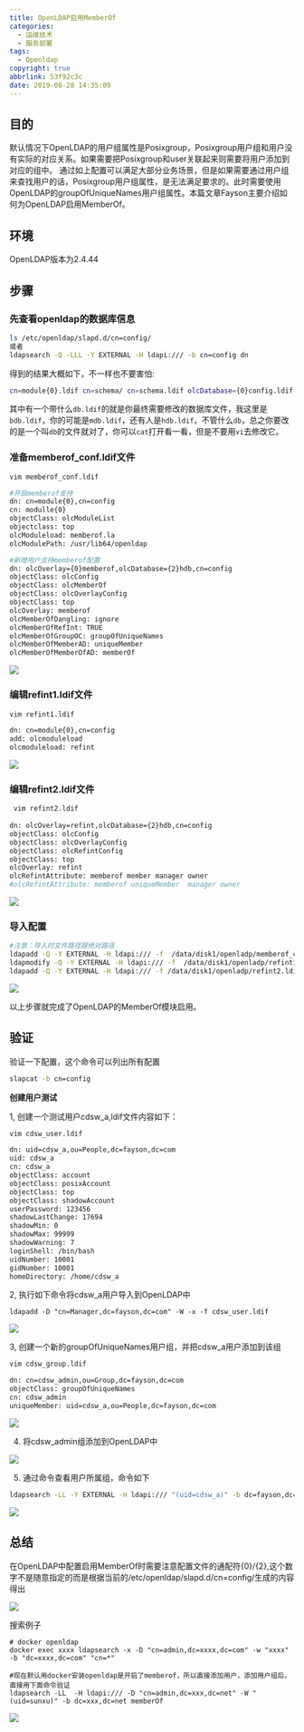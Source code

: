```yaml
---
title: OpenLDAP启用MemberOf
categories:
  - 运维技术
  - 服务部署
tags:
  - Openldap
copyright: true
abbrlink: 53f92c3c
date: 2019-08-28 14:35:09
---
```


## 目的

默认情况下OpenLDAP的用户组属性是Posixgroup，Posixgroup用户组和用户没有实际的对应关系。如果需要把Posixgroup和user关联起来则需要将用户添加到对应的组中。 通过如上配置可以满足大部分业务场景，但是如果需要通过用户组来查找用户的话，Posixgroup用户组属性，是无法满足要求的。此时需要使用OpenLDAP的groupOfUniqueNames用户组属性。本篇文章Fayson主要介绍如何为OpenLDAP启用MemberOf。

<!--more-->



## 环境

OpenLDAP版本为2.4.44



## 步骤

### 先查看openldap的数据库信息

```bash
ls /etc/openldap/slapd.d/cn=config/
或者
ldapsearch -Q -LLL -Y EXTERNAL -H ldapi:/// -b cn=config dn
```

得到的结果大概如下，不一样也不要害怕:

```bash
cn=module{0}.ldif cn=schema/ cn=schema.ldif olcDatabase={0}config.ldif olcDatabase={-1}frontend.ldif olcDatabase={1}monitor.ldif olcDatabase={2}bdb/ olcDatabase={2}bdb.ldif
```

其中有一个带什么`db.ldif`的就是你最终需要修改的数据库文件，我这里是`bdb.ldif`，你的可能是`mdb.ldif`，还有人是`hdb.ldif`，不管什么`db`，总之你要改的是一个叫`db`的文件就对了，你可以`cat`打开看一看，但是不要用`vi`去修改它。

### 准备memberof_conf.ldif文件

```bash
vim memberof_conf.ldif

#开启memberof支持
dn: cn=module{0},cn=config
cn: modulle{0}
objectClass: olcModuleList
objectclass: top
olcModuleload: memberof.la
olcModulePath: /usr/lib64/openldap

#新增用户支持memberof配置
dn: olcOverlay={0}memberof,olcDatabase={2}hdb,cn=config
objectClass: olcConfig
objectClass: olcMemberOf
objectClass: olcOverlayConfig
objectClass: top
olcOverlay: memberof
olcMemberOfDangling: ignore
olcMemberOfRefInt: TRUE
olcMemberOfGroupOC: groupOfUniqueNames
olcMemberOfMemberAD: uniqueMember
olcMemberOfMemberOfAD: memberOf
```

![](OpenLDAP启用MemberOf/1.jpeg)

### 编辑refint1.ldif文件

```bash
vim refint1.ldif 

dn: cn=module{0},cn=config
add: olcmoduleload
olcmoduleload: refint
```

![](OpenLDAP启用MemberOf/2.png)

### 编辑refint2.ldif文件

```bash
 vim refint2.ldif 
 
dn: olcOverlay=refint,olcDatabase={2}hdb,cn=config
objectClass: olcConfig
objectClass: olcOverlayConfig
objectClass: olcRefintConfig
objectClass: top
olcOverlay: refint
olcRefintAttribute: memberof member manager owner
#olcRefintAttribute: memberof uniqueMember  manager owner
```

![](OpenLDAP启用MemberOf/3.jpeg)

### 导入配置

```bash
#注意：导入时文件路径跟绝对路径
ldapadd -Q -Y EXTERNAL -H ldapi:/// -f  /data/disk1/openladp/memberof_conf.ldif 
ldapmodify -Q -Y EXTERNAL -H ldapi:/// -f  /data/disk1/openladp/refint1.ldif 
ldapadd -Q -Y EXTERNAL -H ldapi:/// -f /data/disk1/openladp/refint2.ldif 
```

![](OpenLDAP启用MemberOf/4.jpeg)

以上步骤就完成了OpenLDAP的MemberOf模块启用。

## 验证

验证一下配置，这个命令可以列出所有配置

```bash
slapcat -b cn=config
```



**创建用户测试**

1, 创建一个测试用户cdsw_a,ldif文件内容如下：

```bash
vim cdsw_user.ldif

dn: uid=cdsw_a,ou=People,dc=fayson,dc=com
uid: cdsw_a
cn: cdsw_a
objectClass: account
objectClass: posixAccount
objectClass: top
objectClass: shadowAccount
userPassword: 123456
shadowLastChange: 17694
shadowMin: 0
shadowMax: 99999
shadowWarning: 7
loginShell: /bin/bash
uidNumber: 10001
gidNumber: 10001
homeDirectory: /home/cdsw_a
```

2, 执行如下命令将cdsw_a用户导入到OpenLDAP中

```
ldapadd -D "cn=Manager,dc=fayson,dc=com" -W -x -f cdsw_user.ldif 
```

![](OpenLDAP启用MemberOf/5.png)

3, 创建一个新的groupOfUniqueNames用户组，并把cdsw_a用户添加到该组

```bash
vim cdsw_group.ldif 

dn: cn=cdsw_admin,ou=Group,dc=fayson,dc=com
objectClass: groupOfUniqueNames
cn: cdsw_admin
uniqueMember: uid=cdsw_a,ou=People,dc=fayson,dc=com
```

![](OpenLDAP启用MemberOf/6.png)

4. 将cdsw_admin组添加到OpenLDAP中

![](OpenLDAP启用MemberOf/7.png)

5. 通过命令查看用户所属组，命令如下

```bash
ldapsearch -LL -Y EXTERNAL -H ldapi:/// "(uid=cdsw_a)" -b dc=fayson,dc=com memberOf
```

![](OpenLDAP启用MemberOf/10.jpeg)

## **总结**

在OpenLDAP中配置启用MemberOf时需要注意配置文件的通配符{0}/{2},这个数字不是随意指定的而是根据当前的/etc/openldap/slapd.d/cn\=config/生成的内容得出

![](OpenLDAP启用MemberOf/8.jpeg)

搜索例子

```
# docker openldap
docker exec xxxx ldapsearch -x -D "cn=admin,dc=xxxx,dc=com" -w "xxxx" -b "dc=xxxx,dc=com" "cn=*"

#现在默认用docker安装openldap是开启了memberof，所以直接添加用户，添加用户组后，直接用下面命令验证
ldapsearch -LL  -H ldapi:/// -D "cn=admin,dc=xxx,dc=net" -W "(uid=sunxu)" -b dc=xxx,dc=net memberOf
```

![](OpenLDAP启用MemberOf/8.png)

